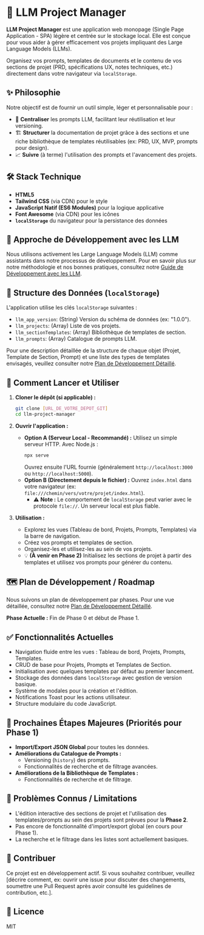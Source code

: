 # 🚀 LLM Project Manager

**LLM Project Manager** est une application web monopage (Single Page Application - SPA) légère et centrée sur le stockage local. Elle est conçue pour vous aider à gérer efficacement vos projets impliquant des Large Language Models (LLMs).

Organisez vos prompts, templates de documents et le contenu de vos sections de projet (PRD, spécifications UX, notes techniques, etc.) directement dans votre navigateur via `localStorage`.

## ✨ Philosophie

Notre objectif est de fournir un outil simple, léger et personnalisable pour :

*   🎯 **Centraliser** les prompts LLM, facilitant leur réutilisation et leur versioning.
*   🏗️ **Structurer** la documentation de projet grâce à des sections et une riche bibliothèque de templates réutilisables (ex: PRD, UX, MVP, prompts pour design).
*   📈 **Suivre** (à terme) l'utilisation des prompts et l'avancement des projets.

## 🛠️ Stack Technique

*   **HTML5**
*   **Tailwind CSS** (via CDN) pour le style
*   **JavaScript Natif (ES6 Modules)** pour la logique applicative
*   **Font Awesome** (via CDN) pour les icônes
*   **`localStorage`** du navigateur pour la persistance des données

## 🤖 Approche de Développement avec les LLM

Nous utilisons activement les Large Language Models (LLM) comme assistants dans notre processus de développement.
Pour en savoir plus sur notre méthodologie et nos bonnes pratiques, consultez notre [Guide de Développement avec les LLM](./docs/LLM_DEVELOPMENT_GUIDE.md).

## 💾 Structure des Données (`localStorage`)

L'application utilise les clés `localStorage` suivantes :

*   `llm_app_version`: (String) Version du schéma de données (ex: "1.0.0").
*   `llm_projects`: (Array) Liste de vos projets.
*   `llm_sectionTemplates`: (Array) Bibliothèque de templates de section.
*   `llm_prompts`: (Array) Catalogue de prompts LLM.

Pour une description détaillée de la structure de chaque objet (Projet, Template de Section, Prompt) et une liste des types de templates envisagés, veuillez consulter notre [Plan de Développement Détaillé](./docs/PLAN.md).

## 🚀 Comment Lancer et Utiliser

1.  **Cloner le dépôt (si applicable) :**
    ```bash
    git clone [URL_DE_VOTRE_DEPOT_GIT]
    cd llm-project-manager
    ```

2.  **Ouvrir l'application :**
    *   **Option A (Serveur Local - Recommandé) :**
        Utilisez un simple serveur HTTP. Avec Node.js :
        ```bash
        npx serve
        ```
        Ouvrez ensuite l'URL fournie (généralement `http://localhost:3000` ou `http://localhost:5000`).
    *   **Option B (Directement depuis le fichier) :**
        Ouvrez `index.html` dans votre navigateur (ex: `file:///chemin/vers/votre/projet/index.html`).
        *   ⚠️ **Note :** Le comportement de `localStorage` peut varier avec le protocole `file://`. Un serveur local est plus fiable.

3.  **Utilisation :**
    *   Explorez les vues (Tableau de bord, Projets, Prompts, Templates) via la barre de navigation.
    *   Créez vos prompts et templates de section.
    *   Organisez-les et utilisez-les au sein de vos projets.
    *   💡 **(À venir en Phase 2)** Initialisez les sections de projet à partir des templates et utilisez vos prompts pour générer du contenu.

## 🗺️ Plan de Développement / Roadmap

Nous suivons un plan de développement par phases. Pour une vue détaillée, consultez notre [Plan de Développement Détaillé](./docs/PLAN.md).

**Phase Actuelle :** Fin de Phase 0 et début de Phase 1.

## ✅ Fonctionnalités Actuelles

*   Navigation fluide entre les vues : Tableau de bord, Projets, Prompts, Templates.
*   CRUD de base pour Projets, Prompts et Templates de Section.
*   Initialisation avec quelques templates par défaut au premier lancement.
*   Stockage des données dans `localStorage` avec gestion de version basique.
*   Système de modales pour la création et l'édition.
*   Notifications Toast pour les actions utilisateur.
*   Structure modulaire du code JavaScript.

## 🎯 Prochaines Étapes Majeures (Priorités pour Phase 1)

*   **Import/Export JSON Global** pour toutes les données.
*   **Améliorations du Catalogue de Prompts :**
    *   Versioning (`history`) des prompts.
    *   Fonctionnalités de recherche et de filtrage avancées.
*   **Améliorations de la Bibliothèque de Templates :**
    *   Fonctionnalités de recherche et de filtrage.

## 🚧 Problèmes Connus / Limitations

*   L'édition interactive des sections de projet et l'utilisation des templates/prompts au sein des projets sont prévues pour la **Phase 2**.
*   Pas encore de fonctionnalité d'import/export global (en cours pour Phase 1).
*   La recherche et le filtrage dans les listes sont actuellement basiques.

## 🤝 Contribuer

Ce projet est en développement actif. Si vous souhaitez contribuer, veuillez [décrire comment, ex: ouvrir une issue pour discuter des changements, soumettre une Pull Request après avoir consulté les guidelines de contribution, etc.].

## 📜 Licence

MIT
